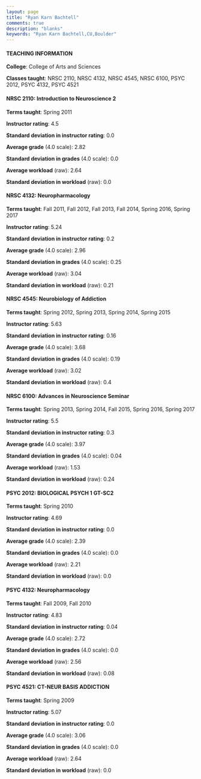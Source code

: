 ```yaml
---
layout: page
title: "Ryan Karn Bachtell" 
comments: true
description: "blanks"
keywords: "Ryan Karn Bachtell,CU,Boulder"
---
```

<head>
<script src="https://ajax.googleapis.com/ajax/libs/jquery/2.1.3/jquery.min.js"></script>
<script src="https://dl.dropboxusercontent.com/s/pc42nxpaw1ea4o9/highcharts.js?dl=0"></script>
<!-- <script src="../assets/js/highcharts.js"></script> -->
<style type="text/css">@font-face {
	font-family: "Bebas Neue";
	src: url(https://www.filehosting.org/file/details/544349/BebasNeue Regular.otf) format("opentype");
	}
	h1.Bebas { 
		font-family: "Bebas Neue", Verdana, Tahoma;
	}
</style>
</head>
	   
#### TEACHING INFORMATION

**College**: College of Arts and Sciences

**Classes taught**: NRSC 2110, NRSC 4132, NRSC 4545, NRSC 6100, PSYC 2012, PSYC 4132, PSYC 4521

#### NRSC 2110: Introduction to Neuroscience 2

**Terms taught**: Spring 2011

**Instructor rating**: 4.5

**Standard deviation in instructor rating**: 0.0

**Average grade** (4.0 scale): 2.82

**Standard deviation in grades** (4.0 scale): 0.0

**Average workload** (raw): 2.64

**Standard deviation in workload** (raw): 0.0

#### NRSC 4132: Neuropharmacology

**Terms taught**: Fall 2011, Fall 2012, Fall 2013, Fall 2014, Spring 2016, Spring 2017

**Instructor rating**: 5.24

**Standard deviation in instructor rating**: 0.2

**Average grade** (4.0 scale): 2.96

**Standard deviation in grades** (4.0 scale): 0.25

**Average workload** (raw): 3.04

**Standard deviation in workload** (raw): 0.21

#### NRSC 4545: Neurobiology of Addiction

**Terms taught**: Spring 2012, Spring 2013, Spring 2014, Spring 2015

**Instructor rating**: 5.63

**Standard deviation in instructor rating**: 0.16

**Average grade** (4.0 scale): 3.68

**Standard deviation in grades** (4.0 scale): 0.19

**Average workload** (raw): 3.02

**Standard deviation in workload** (raw): 0.4

#### NRSC 6100: Advances in Neuroscience Seminar

**Terms taught**: Spring 2013, Spring 2014, Fall 2015, Spring 2016, Spring 2017

**Instructor rating**: 5.5

**Standard deviation in instructor rating**: 0.3

**Average grade** (4.0 scale): 3.97

**Standard deviation in grades** (4.0 scale): 0.04

**Average workload** (raw): 1.53

**Standard deviation in workload** (raw): 0.24

#### PSYC 2012: BIOLOGICAL PSYCH 1 GT-SC2

**Terms taught**: Spring 2010

**Instructor rating**: 4.69

**Standard deviation in instructor rating**: 0.0

**Average grade** (4.0 scale): 2.39

**Standard deviation in grades** (4.0 scale): 0.0

**Average workload** (raw): 2.21

**Standard deviation in workload** (raw): 0.0

#### PSYC 4132: Neuropharmacology

**Terms taught**: Fall 2009, Fall 2010

**Instructor rating**: 4.83

**Standard deviation in instructor rating**: 0.04

**Average grade** (4.0 scale): 2.72

**Standard deviation in grades** (4.0 scale): 0.0

**Average workload** (raw): 2.56

**Standard deviation in workload** (raw): 0.08

#### PSYC 4521: CT-NEUR BASIS ADDICTION

**Terms taught**: Spring 2009

**Instructor rating**: 5.07

**Standard deviation in instructor rating**: 0.0

**Average grade** (4.0 scale): 3.06

**Standard deviation in grades** (4.0 scale): 0.0

**Average workload** (raw): 2.64

**Standard deviation in workload** (raw): 0.0

